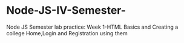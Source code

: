 # Node-JS-IV-Semester-
Node JS Semester lab practice:
Week 1-HTML Basics and Creating a college Home,Login and Registration using them